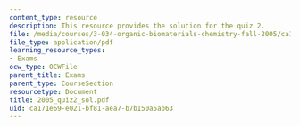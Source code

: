 ```yaml
---
content_type: resource
description: This resource provides the solution for the quiz 2.
file: /media/courses/3-034-organic-biomaterials-chemistry-fall-2005/ca171e69e021bf81aea7b7b150a5ab63_2005_quiz2_sol.pdf
file_type: application/pdf
learning_resource_types:
- Exams
ocw_type: OCWFile
parent_title: Exams
parent_type: CourseSection
resourcetype: Document
title: 2005_quiz2_sol.pdf
uid: ca171e69-e021-bf81-aea7-b7b150a5ab63
---
```

